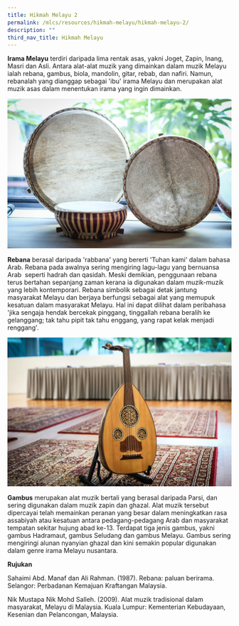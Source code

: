 ```yaml
---
title: Hikmah Melayu 2
permalink: /mlcs/resources/hikmah-melayu/hikmah-melayu-2/
description: ""
third_nav_title: Hikmah Melayu
---
```

**Irama Melayu** terdiri daripada lima rentak asas, yakni Joget, Zapin, Inang, Masri dan Asli. Antara alat-alat muzik yang dimainkan dalam muzik Melayu ialah rebana, gambus, biola, mandolin, gitar, rebab, dan nafiri. Namun, rebanalah yang dianggap sebagai 'ibu' irama Melayu dan merupakan alat muzik asas dalam menentukan irama yang ingin dimainkan.

![rebana](/images/rebana.jpeg)

**Rebana** berasal daripada 'rabbana' yang bererti 'Tuhan kami' dalam bahasa Arab. Rebana pada awalnya sering mengiring lagu-lagu yang bernuansa Arab  seperti hadrah dan qasidah. Meski demikian, penggunaan rebana terus bertahan sepanjang zaman kerana ia digunakan dalam muzik-muzik yang lebih kontemporari. Rebana simbolik sebagai detak jantung masyarakat Melayu dan berjaya berfungsi sebagai alat yang memupuk kesatuan dalam masyarakat Melayu. Hal ini dapat dilihat dalam peribahasa 'jika sengaja hendak bercekak pinggang, tinggallah rebana beralih ke gelanggang; tak tahu pipit tak tahu enggang, yang rapat kelak menjadi renggang'. 

  
![gambus](/images/gambus.jpeg)

**Gambus** merupakan alat muzik bertali yang berasal daripada Parsi, dan sering digunakan dalam muzik zapin dan ghazal. Alat muzik tersebut dipercayai telah memainkan peranan yang besar dalam meningkatkan rasa assabiyah atau kesatuan antara pedagang-pedagang Arab dan masyarakat tempatan sekitar hujung abad ke-13. Terdapat tiga jenis gambus, yakni gambus Hadramaut, gambus Seludang dan gambus Melayu. Gambus sering mengiringi alunan nyanyian ghazal dan kini semakin popular digunakan dalam genre irama Melayu nusantara.  

**Rujukan**

Sahaimi Abd. Manaf dan Ali Rahman. (1987). Rebana: paluan berirama. Selangor: Perbadanan Kemajuan Kraftangan Malaysia.  

Nik Mustapa Nik Mohd Salleh. (2009). Alat muzik tradisional dalam masyarakat, Melayu di Malaysia. Kuala Lumpur: Kementerian Kebudayaan, Kesenian dan Pelancongan, Malaysia.